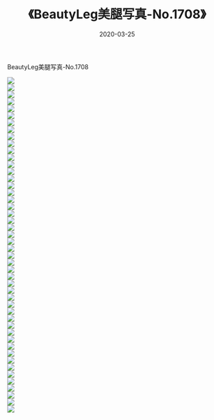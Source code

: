 ﻿---
layout: post
title:  《BeautyLeg美腿写真-No.1708》
date:   2020-03-25
img: http://img.660000.xyz/Sharelink/网络美图/2020/BeautyLeg美腿写真-No.1708/000.jpg
categories: [美女, 清纯, 唯美]
---

BeautyLeg美腿写真-No.1708

  ![](http://img.660000.xyz/Sharelink/网络美图/2020/BeautyLeg美腿写真-No.1708/001.jpg) <br> ![](http://img.660000.xyz/Sharelink/网络美图/2020/BeautyLeg美腿写真-No.1708/002.jpg) <br> ![](http://img.660000.xyz/Sharelink/网络美图/2020/BeautyLeg美腿写真-No.1708/003.jpg) <br> ![](http://img.660000.xyz/Sharelink/网络美图/2020/BeautyLeg美腿写真-No.1708/004.jpg) <br> ![](http://img.660000.xyz/Sharelink/网络美图/2020/BeautyLeg美腿写真-No.1708/005.jpg) <br> ![](http://img.660000.xyz/Sharelink/网络美图/2020/BeautyLeg美腿写真-No.1708/006.jpg) <br> ![](http://img.660000.xyz/Sharelink/网络美图/2020/BeautyLeg美腿写真-No.1708/007.jpg) <br> ![](http://img.660000.xyz/Sharelink/网络美图/2020/BeautyLeg美腿写真-No.1708/008.jpg) <br> ![](http://img.660000.xyz/Sharelink/网络美图/2020/BeautyLeg美腿写真-No.1708/009.jpg) <br> ![](http://img.660000.xyz/Sharelink/网络美图/2020/BeautyLeg美腿写真-No.1708/010.jpg) <br> ![](http://img.660000.xyz/Sharelink/网络美图/2020/BeautyLeg美腿写真-No.1708/011.jpg) <br> ![](http://img.660000.xyz/Sharelink/网络美图/2020/BeautyLeg美腿写真-No.1708/012.jpg) <br> ![](http://img.660000.xyz/Sharelink/网络美图/2020/BeautyLeg美腿写真-No.1708/013.jpg) <br> ![](http://img.660000.xyz/Sharelink/网络美图/2020/BeautyLeg美腿写真-No.1708/014.jpg) <br> ![](http://img.660000.xyz/Sharelink/网络美图/2020/BeautyLeg美腿写真-No.1708/015.jpg) <br> ![](http://img.660000.xyz/Sharelink/网络美图/2020/BeautyLeg美腿写真-No.1708/016.jpg) <br> ![](http://img.660000.xyz/Sharelink/网络美图/2020/BeautyLeg美腿写真-No.1708/017.jpg) <br> ![](http://img.660000.xyz/Sharelink/网络美图/2020/BeautyLeg美腿写真-No.1708/018.jpg) <br> ![](http://img.660000.xyz/Sharelink/网络美图/2020/BeautyLeg美腿写真-No.1708/019.jpg) <br> ![](http://img.660000.xyz/Sharelink/网络美图/2020/BeautyLeg美腿写真-No.1708/020.jpg) <br> ![](http://img.660000.xyz/Sharelink/网络美图/2020/BeautyLeg美腿写真-No.1708/021.jpg) <br> ![](http://img.660000.xyz/Sharelink/网络美图/2020/BeautyLeg美腿写真-No.1708/022.jpg) <br> ![](http://img.660000.xyz/Sharelink/网络美图/2020/BeautyLeg美腿写真-No.1708/023.jpg) <br> ![](http://img.660000.xyz/Sharelink/网络美图/2020/BeautyLeg美腿写真-No.1708/024.jpg) <br> ![](http://img.660000.xyz/Sharelink/网络美图/2020/BeautyLeg美腿写真-No.1708/025.jpg) <br> ![](http://img.660000.xyz/Sharelink/网络美图/2020/BeautyLeg美腿写真-No.1708/026.jpg) <br> ![](http://img.660000.xyz/Sharelink/网络美图/2020/BeautyLeg美腿写真-No.1708/027.jpg) <br> ![](http://img.660000.xyz/Sharelink/网络美图/2020/BeautyLeg美腿写真-No.1708/028.jpg) <br> ![](http://img.660000.xyz/Sharelink/网络美图/2020/BeautyLeg美腿写真-No.1708/029.jpg) <br> ![](http://img.660000.xyz/Sharelink/网络美图/2020/BeautyLeg美腿写真-No.1708/030.jpg) <br> ![](http://img.660000.xyz/Sharelink/网络美图/2020/BeautyLeg美腿写真-No.1708/031.jpg) <br> ![](http://img.660000.xyz/Sharelink/网络美图/2020/BeautyLeg美腿写真-No.1708/032.jpg) <br> ![](http://img.660000.xyz/Sharelink/网络美图/2020/BeautyLeg美腿写真-No.1708/033.jpg) <br> ![](http://img.660000.xyz/Sharelink/网络美图/2020/BeautyLeg美腿写真-No.1708/034.jpg) <br> ![](http://img.660000.xyz/Sharelink/网络美图/2020/BeautyLeg美腿写真-No.1708/035.jpg) <br> ![](http://img.660000.xyz/Sharelink/网络美图/2020/BeautyLeg美腿写真-No.1708/036.jpg) <br> ![](http://img.660000.xyz/Sharelink/网络美图/2020/BeautyLeg美腿写真-No.1708/037.jpg) <br> ![](http://img.660000.xyz/Sharelink/网络美图/2020/BeautyLeg美腿写真-No.1708/038.jpg) <br> ![](http://img.660000.xyz/Sharelink/网络美图/2020/BeautyLeg美腿写真-No.1708/039.jpg) <br> ![](http://img.660000.xyz/Sharelink/网络美图/2020/BeautyLeg美腿写真-No.1708/040.jpg) <br> ![](http://img.660000.xyz/Sharelink/网络美图/2020/BeautyLeg美腿写真-No.1708/041.jpg) <br> ![](http://img.660000.xyz/Sharelink/网络美图/2020/BeautyLeg美腿写真-No.1708/042.jpg) <br> ![](http://img.660000.xyz/Sharelink/网络美图/2020/BeautyLeg美腿写真-No.1708/043.jpg) <br> ![](http://img.660000.xyz/Sharelink/网络美图/2020/BeautyLeg美腿写真-No.1708/044.jpg) <br> ![](http://img.660000.xyz/Sharelink/网络美图/2020/BeautyLeg美腿写真-No.1708/045.jpg) <br> ![](http://img.660000.xyz/Sharelink/网络美图/2020/BeautyLeg美腿写真-No.1708/046.jpg) <br> ![](http://img.660000.xyz/Sharelink/网络美图/2020/BeautyLeg美腿写真-No.1708/047.jpg) <br> ![](http://img.660000.xyz/Sharelink/网络美图/2020/BeautyLeg美腿写真-No.1708/048.jpg) <br>